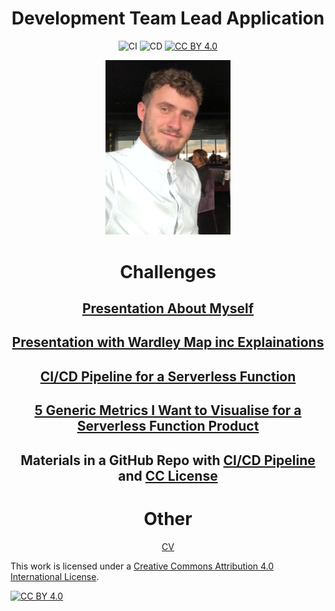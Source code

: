 <div align="center" style="text-align:center">
  
# Development Team Lead Application

![CI](https://github.com/tpilvelis-gw/dev-lead-application/workflows/CI/badge.svg)
![CD](https://github.com/tpilvelis-gw/dev-lead-application/workflows/CD/badge.svg)
[![CC BY 4.0][cc-by-shield]][cc-by]

<img src="self.jpg" alt="drawing" width="200"/>

# Challenges


## [Presentation About Myself](about_me.pdf)


## [Presentation with Wardley Map inc Explainations](wardley_map.md)


## [CI/CD Pipeline for a Serverless Function](psuedocode_ci_cd_for_serverless_function.md)


## [5 Generic Metrics I Want to Visualise for a Serverless Function Product](serverless_metrics.md)


## Materials in a GitHub Repo with [CI/CD Pipeline](.github/workflows) and [CC License](LICENSE)

# Other
[CV](TomPilvelisCV.06.07.20.pdf)


</div>


This work is licensed under a [Creative Commons Attribution 4.0 International
License][cc-by].

[![CC BY 4.0][cc-by-image]][cc-by]

[cc-by]: http://creativecommons.org/licenses/by/4.0/
[cc-by-image]: https://i.creativecommons.org/l/by/4.0/88x31.png
[cc-by-shield]: https://img.shields.io/badge/License-CC%20BY%204.0-lightgrey.svg
